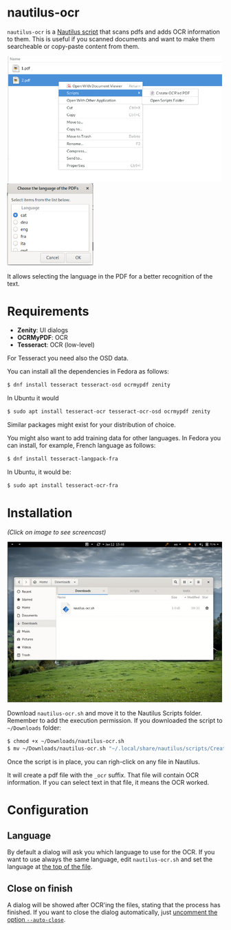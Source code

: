 # nautilus-ocr

`nautilus-ocr` is a [Nautilus script](https://help.ubuntu.com/community/NautilusScriptsHowto)
that scans pdfs and adds OCR information to them. This is useful if you scanned documents
and want to make them searcheable or copy-paste content from them.

<img src="https://raw.githubusercontent.com/daniperez/nautilus-ocr/master/img/right-click.png" alt="nautilus-ocr right-click" width="500">

<img src="https://raw.githubusercontent.com/daniperez/nautilus-ocr/master/img/language-dialog.png" alt="nautilus-ocr language dialog" width="200">

It allows selecting the language in the PDF for a better recognition of the text.


# Requirements

- **Zenity**: UI dialogs
- **OCRMyPDF**: OCR
- **Tesseract**: OCR (low-level)

For Tesseract you need also the OSD data.

You can install all the dependencies in Fedora as follows:

```bash
$ dnf install tesseract tesseract-osd ocrmypdf zenity
```

In Ubuntu it would

```bash
$ sudo apt install tesseract-ocr tesseract-ocr-osd ocrmypdf zenity
```

Similar packages might exist for your distribution of choice.

You might also want to add training data for other languages. In Fedora
you can install, for example, French language as follows:

```bash
$ dnf install tesseract-langpack-fra
```
In Ubuntu, it would be:
```bash
$ sudo apt install tesseract-ocr-fra
```

# Installation

*(Click on image to see screencast)*

<a href="//raw.githubusercontent.com/daniperez/nautilus-ocr/master/img/nautilus-ocr-installation.webm"><img width=500 alt="Installation" src="https://raw.githubusercontent.com/daniperez/nautilus-ocr/master/img/nautilus-ocr-installation-poster.png"></img></a>

Download `nautilus-ocr.sh` and move it to the Nautilus Scripts
folder. Remember to add the execution permission. If you downloaded 
the script to `~/Downloads` folder:

```bash
$ chmod +x ~/Downloads/nautilus-ocr.sh
$ mv ~/Downloads/nautilus-ocr.sh "~/.local/share/nautilus/scripts/Create OCR'ed PDF"
```

Once the script is in place, you can righ-click on any file in Nautilus.

It will create a pdf file with the `_ocr` suffix. That file will contain OCR information. If you 
can select text in that file, it means the OCR worked.

# Configuration

## Language
By default a dialog will ask you which language to use for the OCR. If you 
want to use always the same language, edit `nautilus-ocr.sh` and set
the language at [the top of the file](https://github.com/daniperez/nautilus-ocr/blob/4edfe62928b7588fc79e0c159b886991f5347779/nautilus-ocr.sh#L9).

## Close on finish
A dialog will be showed after OCR'ing the files, stating that the process 
has finished. If you want to close the dialog automatically, just [uncomment the option `--auto-close`](https://github.com/daniperez/nautilus-ocr/blob/bdcf6579b98d48db05873b58d5d8e225cd453f3f/nautilus-ocr.sh#L108).
